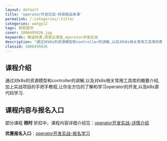 ```yaml
---
layout: default
title: 'operator开发实战-网易精品单课'
permalink: /:categories/:title/
categories: wangyi2
tags: 网易提供
cover: 1006495026.jpg
keywords: 精选网课,网易云课堂,operator开发实战
description: "通过对k8s的资源模型和controller的讲解,以及对k8s相关常用工具库的概要介绍,加上实战项目的手把手教程,让你全方位的了解和学习operator的开发,以及k8s源代码学习.ope"
classid: 1006495026
---
```


## 课程介绍

通过对k8s的资源模型和controller的讲解,以及对k8s相关常用工具库的概要介绍,加上实战项目的手把手教程,让你全方位的了解和学习operator的开发,以及k8s源代码学习.

## 课程内容与报名入口

部分课程 **限时** 折扣中，课程内容详细介绍见：[operator开发实战-详情介绍](https://study.163.com/course/introduction/1006495026.htm?share=1&shareId=1025206652&utm_campaign=share&utm_medium=iphoneShare&utm_source=&utm_u=1025206652)

**优惠报名入口**：[operator开发实战-报名学习](https://study.163.com/course/introduction/1006495026.htm?share=1&shareId=1025206652&utm_campaign=share&utm_medium=iphoneShare&utm_source=&utm_u=1025206652)

